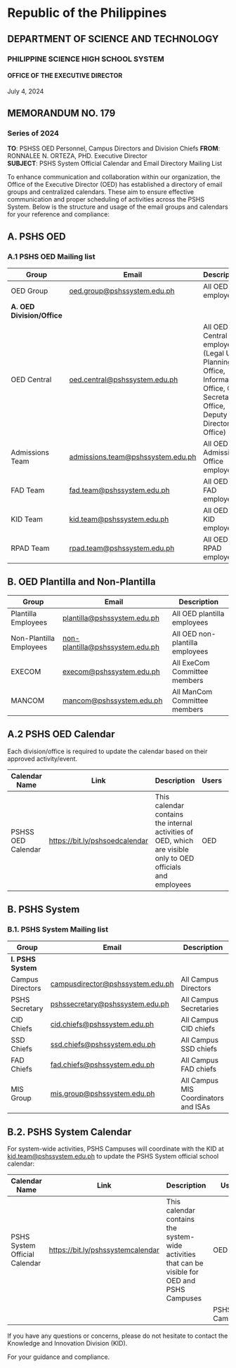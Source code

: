 # Republic of the Philippines
## DEPARTMENT OF SCIENCE AND TECHNOLOGY
### PHILIPPINE SCIENCE HIGH SCHOOL SYSTEM
#### OFFICE OF THE EXECUTIVE DIRECTOR

July 4, 2024

## MEMORANDUM NO. 179
### Series of 2024

**TO**: PSHSS OED Personnel, Campus Directors and Division Chiefs
**FROM**: RONNALEE N. ORTEZA, PHD.
Executive Director  
**SUBJECT**: PSHS System Official Calendar and Email Directory Mailing List

To enhance communication and collaboration within our organization, the Office of the Executive Director (OED) has established a directory of email groups and centralized calendars. These aim to ensure effective communication and proper scheduling of activities across the PSHS System. Below is the structure and usage of the email groups and calendars for your reference and compliance:

## A. PSHS OED
### A.1 PSHS OED Mailing list

| Group | Email | Description |
|---|---|---|
| OED Group | oed.group@pshssystem.edu.ph | All OED employees |
| **A. OED Division/Office** |  |  |
| OED Central | oed.central@pshssystem.edu.ph | All OED - Central employees (Legal Unit, Planning Office, Information Office, OED Secretariat Office, Deputy Director's Office) |
| Admissions Team | admissions.team@pshssystem.edu.ph | All OED - Admissions Office employees |
| FAD Team | fad.team@pshssystem.edu.ph | All OED - FAD employees |
| KID Team | kid.team@pshssystem.edu.ph | All OED - KID employees |
| RPAD Team | rpad.team@pshssystem.edu.ph | All OED - RPAD employees |

## B. OED Plantilla and Non-Plantilla

| Group | Email | Description |
|---|---|---|
| Plantilla Employees | plantilla@pshssystem.edu.ph | All OED plantilla employees |
| Non-Plantilla Employees | non-plantilla@pshssystem.edu.ph | All OED non-plantilla employees |
| EXECOM | execom@pshssystem.edu.ph | All ExeCom Committee members |
| MANCOM | mancom@pshssystem.edu.ph | All ManCom Committee members |

## A.2 PSHS OED Calendar
Each division/office is required to update the calendar based on their approved activity/event.

| Calendar Name | Link | Description | Users | Permission |
|---|---|---|---|---|
| PSHSS OED Calendar | https://bit.ly/pshsoedcalendar | This calendar contains the internal activities of OED, which are visible only to OED officials and employees | OED | Write, Edit, and View events |

## B. PSHS System
### B.1. PSHS System Mailing list

| Group | Email | Description |
|---|---|---|
| **I. PSHS System** |  |  |
| Campus Directors | campusdirector@pshssystem.edu.ph | All Campus Directors |
| PSHS Secretary | pshssecretary@pshssystem.edu.ph | All Campus Secretaries |
| CID Chiefs | cid.chiefs@pshssystem.edu.ph | All Campus CID chiefs |
| SSD Chiefs | ssd.chiefs@pshssystem.edu.ph | All Campus SSD chiefs |
| FAD Chiefs | fad.chiefs@pshssystem.edu.ph | All Campus FAD chiefs |
| MIS Group | mis.group@pshssystem.edu.ph | All Campus MIS Coordinators and ISAs |

## B.2. PSHS System Calendar
For system-wide activities, PSHS Campuses will coordinate with the KID at kid.team@pshssystem.edu.ph to update the PSHS System official school calendar:

| Calendar Name | Link | Description | Users | Permission |
|---|---|---|---|---|
| PSHS System Official Calendar | https://bit.ly/pshssystemcalendar | This calendar contains the system-wide activities that can be visible for OED and PSHS Campuses | OED | Write, Edit, and View events |
|  |  |  | PSHS Campuses | View events |

If you have any questions or concerns, please do not hesitate to contact the Knowledge and Innovation Division (KID).

For your guidance and compliance.

